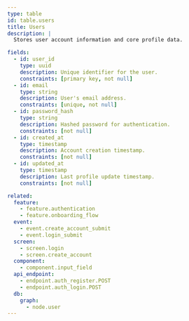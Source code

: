 ```yaml
---
type: table
id: table.users
title: Users
description: |
  Stores user account information and core profile data.

fields:
  - id: user_id
    type: uuid
    description: Unique identifier for the user.
    constraints: [primary key, not null]
  - id: email
    type: string
    description: User's email address.
    constraints: [unique, not null]
  - id: password_hash
    type: string
    description: Hashed password for authentication.
    constraints: [not null]
  - id: created_at
    type: timestamp
    description: Account creation timestamp.
    constraints: [not null]
  - id: updated_at
    type: timestamp
    description: Last profile update timestamp.
    constraints: [not null]

related:
  feature:
    - feature.authentication
    - feature.onboarding_flow
  event:
    - event.create_account_submit
    - event.login_submit
  screen:
    - screen.login
    - screen.create_account
  component:
    - component.input_field
  api_endpoint:
    - endpoint.auth_register.POST
    - endpoint.auth_login.POST
  db:
    graph:
      - node.user
---
```

